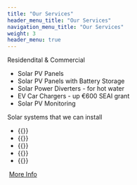 ```yaml
---
title: "Our Services"
header_menu_title: "Our Services"
navigation_menu_title: "Our Services"
weight: 3
header_menu: true
---
```


Residendital & Commercial

- Solar PV Panels
- Solar PV Panels with Battery Storage
- Solar Power Diverters - for hot water
- EV Car Chargers - up €600 SEAI grant
- Solar PV Monitoring

Solar systems that we can install

- {{<extlink text="Solis with Energy Storage" href="https://www.solisinverters.com/uk/Residential-Solutions.html#page1/" icon="fa fa-external-link">}}
- {{<extlink text="Huawei Residential Smart PV & ESS Solution" href="https://solar.huawei.com/en/" icon="fa fa-external-link">}}
- {{<extlink text="Growatt Solar PV Systems" href="https://us.growatt.com/solutions/off-grid-storage-system" icon="fa fa-external-link">}}
- {{<extlink text="Victron ESS Systems" href="https://www.victronenergy.com/" icon="fa fa-external-link">}}
- {{<extlink text="My Energi Systems" href="https://www.myenergi.com/ie" icon="fa fa-external-link">}}

&nbsp;[More Info](services)
